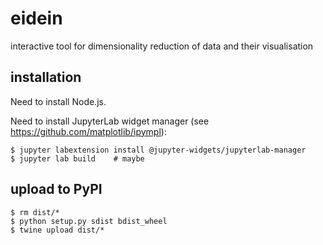 # eidein

interactive tool for dimensionality reduction of data and their visualisation

## installation

Need to install Node.js.

Need to install JupyterLab widget manager (see https://github.com/matplotlib/ipympl):

    $ jupyter labextension install @jupyter-widgets/jupyterlab-manager
    $ jupyter lab build    # maybe

## upload to PyPI

    $ rm dist/*
    $ python setup.py sdist bdist_wheel
    $ twine upload dist/*
